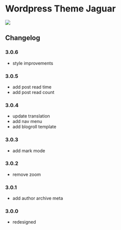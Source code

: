 # Wordpress Theme Jaguar

![](https://static.fatesinger.com/2025/06/4w7o99g1s7u5tjic.png)

## Changelog

### 3.0.6

- style improvements

### 3.0.5

- add post read time
- add post read count

### 3.0.4

- update translation
- add nav menu
- add blogroll template

### 3.0.3

- add mark mode

### 3.0.2

- remove zoom

### 3.0.1

- add author archive meta

### 3.0.0

- redesigned
